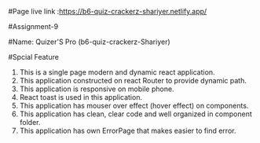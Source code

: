#Page live link :https://b6-quiz-crackerz-shariyer.netlify.app/

#Assignment-9

#Name: Quizer'S Pro (b6-quiz-crackerz-Shariyer)

#Spcial Feature

1. This is a single page  modern and dynamic react application.
2. This application constructed on react Router to provide dynamic path.
3. This application is responsive on mobile phone.
4. React toast is used in this application. 
5. This application has mouser over effect (hover effect) on components.
6. This application has clean, clear code and well organized in component folder. 
7. This application has own ErrorPage that makes easier to find error. 

